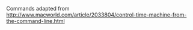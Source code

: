 Commands adapted from http://www.macworld.com/article/2033804/control-time-machine-from-the-command-line.html